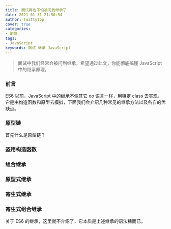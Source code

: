 ```yaml
---
title: 面试再也不怕被问到继承了
date: 2021-01-31 21:50:54
author: Twittytop
cover: true
categories:
- 前端
tags:
- JavaScript
keywords: 面试 继承 JavaScript
---
```


> 面试中我们经常会被问到继承，希望通过此文，你能彻底搞懂 JavaScript 中的继承原理。

### 前言

ES6 以前，JavaScript 中的继承不像其它 oo 语言一样，用特定 class 去实现，它是由构造函数和原型去模拟，下面我们会介绍几种常见的继承方法以及各自的优缺点。



### 原型链

首先什么是原型链？







### 盗用构造函数



### 组合继承



### 原型式继承



### 寄生式继承



### 寄生式组合继承



关于 ES6 的继承，这里就不介绍了，它本质是上述继承的语法糖而已。





